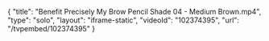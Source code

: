 {
    "title": "Benefit Precisely My Brow Pencil Shade 04 - Medium Brown.mp4",
    "type": "solo",
    "layout": "iframe-static",
    "videoId": "102374395",
    "url": "\/tvpembed\/102374395"
}